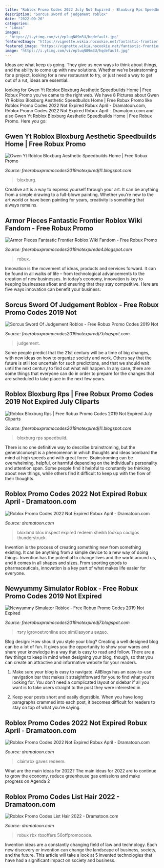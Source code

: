 ```yaml
---
title: "Roblox Promo Codes 2022 July Not Expired - Bloxburg Rps Speedbuild"
description: "Sorcus sword of judgement roblox"
date: "2022-09-26"
categories:
- "ideas"
images:
- "https://i.ytimg.com/vi/epluqN09m3U/hqdefault.jpg"
featuredImage: "https://vignette.wikia.nocookie.net/fantastic-frontier-roblox/images/d/d2/Frog_(Vendor).png/revision/latest?cb=20190119022241"
featured_image: "https://vignette.wikia.nocookie.net/fantastic-frontier-roblox/images/d/d2/Frog_(Vendor).png/revision/latest?cb=20190119022241"
image: "https://i.ytimg.com/vi/epluqN09m3U/hqdefault.jpg"
---
```



Ideas are what keep us going. They give us new ways to think about things, and the ability to come up with new solutions. Whether we're brainstorming for a project, looking for a new restaurant to try, or just need a way to get out of a rut, ideas are essential.

	

		
looking for Gwen Yt Roblox Bloxburg Aesthetic Speedbuilds Home | Free Robux Promo you've came to the right web. We have 8 Pictures about Gwen Yt Roblox Bloxburg Aesthetic Speedbuilds Home | Free Robux Promo like Roblox Promo Codes 2022 Not Expired Robux April - Dramatoon.com, Roblox Promo Codes 2022 Not Expired Robux April - Dramatoon.com and also Gwen Yt Roblox Bloxburg Aesthetic Speedbuilds Home | Free Robux Promo. Here you go:
		
    
## Gwen Yt Roblox Bloxburg Aesthetic Speedbuilds Home | Free Robux Promo

<img loading=lazy src="https://lh3.googleusercontent.com/proxy/qC-RZN1cKPfYmpVp2FfuyzRVEsaVEyGQNs9iD8Kv9anD51ANR8jbeq6YLWDv7bGoX6tMuPPuWnwMtW8UOwZAm9pQ1BxtyfuBSAdQ1G-zfmIGEXRhdVJYeS1KAZzh2nAG=w1200-h630-p-k-no-nu" onerror="this.onerror=null;this.src='https://tse4.mm.bing.net/th?id=OIP.7emEtUbYJR0N25Kh7bF2XgHaD4&amp;pid=15.1';" alt="Gwen Yt Roblox Bloxburg Aesthetic Speedbuilds Home | Free Robux Promo">

_Source: freerobuxpromocodes2019notexpiredj11.blogspot.com_

>bloxburg. 

	

Creative art is a way to express yourself through your art. It can be anything from a simple drawing to a full-blown painting. Whether you're new to the art world or have been painting for years, creativity is something that always remains.

    
## Armor Pieces Fantastic Frontier Roblox Wiki Fandom - Free Robux Promo

<img loading=lazy src="https://vignette.wikia.nocookie.net/fantastic-frontier-roblox/images/d/d2/Frog_(Vendor).png/revision/latest?cb=20190119022241" onerror="this.onerror=null;this.src='https://tse1.mm.bing.net/th?id=OIP.PvRC-Buycd0VQsln3i4HAwAAAA&amp;pid=15.1';" alt="Armor Pieces Fantastic Frontier Roblox Wiki Fandom - Free Robux Promo">

_Source: freerobuxpromocodes2019notexpireda4.blogspot.com_

>robux. 

	

Innovation is the movement of ideas, products and services forward. It can be found in all walks of life – from technological advancements to the creation of new businesses. In today’s economy, innovation is key to keeping businesses afloat and ensuring that they stay competitive. Here are five ways innovation can benefit your business: 

    
## Sorcus Sword Of Judgement Roblox - Free Robux Promo Codes 2019 Not

<img loading=lazy src="https://i.ytimg.com/vi/epluqN09m3U/hqdefault.jpg" onerror="this.onerror=null;this.src='https://tse3.mm.bing.net/th?id=OIP.MFVlbiRn94j2pGvAvM1MDgHaFj&amp;pid=15.1';" alt="Sorcus Sword Of Judgement Roblox - Free Robux Promo Codes 2019 Not">

_Source: freerobuxpromocodes2019notexpiredj7.blogspot.com_

>judgement. 

	

Some people predict that the 21st century will be a time of big changes, with new ideas on how to organize society and work. Others say that the future is still too uncertain for such predictions, and that we should wait until the next century to find out what will happen. In any case, there are some things that everyone can do in order to prepare for the changes that are scheduled to take place in the next few years.

    
## Roblox Bloxburg Rps | Free Robux Promo Codes 2019 Not Expired July Cliparts

<img loading=lazy src="https://i.ytimg.com/vi/ey8p-dtGSko/mqdefault.jpg" onerror="this.onerror=null;this.src='https://tse2.mm.bing.net/th?id=OIP.XJeFv-IHjIkGbaVReCE3MwAAAA&amp;pid=15.1';" alt="Roblox Bloxburg Rps | Free Robux Promo Codes 2019 Not Expired July Cliparts">

_Source: freerobuxpromocodes2019notexpiredj11.blogspot.com_

>bloxburg rps speedbuild. 

	

There is no one definitive way to describe brainstroming, but the generalconcept is a phenomenon in which thoughts and ideas bombard the mind at high speeds and with great force. Brainstroming can be overwhelming, helpful, or harmful depending on the individual's personality and attention span. Some people find it helpful to constantly be thinking about new things, while others find it difficult to keep up with the flow of their thoughts.

    
## Roblox Promo Codes 2022 Not Expired Robux April - Dramatoon.com

<img loading=lazy src="https://i.pinimg.com/564x/89/e9/91/89e99154f10200e9ecf543e057cd760e.jpg" onerror="this.onerror=null;this.src='https://tse3.mm.bing.net/th?id=OIP.BBN18GGWeejYYBmiMz-QHgAAAA&amp;pid=15.1';" alt="Roblox Promo Codes 2022 Not Expired Robux April - Dramatoon.com">

_Source: dramatoon.com_

>bloxland blox inspect expired redeem sheikh lookup codigos thunderstruck. 

	

Invention is the process of creating something new from something existing. It can be anything from a simple device to a new way of doing things. Invention has the potential to change lives and the world around us, and it comes in all shapes and sizes. From sporting goods to pharmaceuticals, innovation is a key part of what makes life easier for everyone.

    
## Newyummy Simulator Roblox - Free Robux Promo Codes 2019 Not Expired

<img loading=lazy src="https://img.youtube.com/vi/5Un_v6uPx1o/0.jpg" onerror="this.onerror=null;this.src='https://tse3.mm.bing.net/th?id=OIP.XtoL2DiPuAirO3hFSQGApQHaFj&amp;pid=15.1';" alt="Newyummy Simulator Roblox - Free Robux Promo Codes 2019 Not Expired">

_Source: freerobuxpromocodes2019notexpiredj7.blogspot.com_

>тэгу igrovoetvonline все simülasyonu видео. 

	

Blog design: How should you style your blog?
Creating a well designed blog can be a lot of fun. It gives you the opportunity to show your wares and share your knowledge in a way that is easy to read and follow. There are a few things to keep in mind when designing your blog, though, so that you can create an attractive and informative website for your readers.
1. Make sure your blog is easy to navigate. AllBlogs has an easy-to-use navigation bar that makes it straightforward for you to find what you’re looking for. You don’t need a complicated layout or sidebar if all you want is to take users straight to the post they were interested in.

2. Keep your posts short and easily digestible. When you have long paragraphs crammed into each post, it becomes difficult for readers to stay on top of what you’re saying.

    
## Roblox Promo Codes 2022 Not Expired Robux April - Dramatoon.com

<img loading=lazy src="https://i.pinimg.com/originals/6e/fb/30/6efb30f4cd57b7052c1f190eab0ecc02.jpg" onerror="this.onerror=null;this.src='https://tse2.mm.bing.net/th?id=OIP.Ly7tdFMRnOywH20nzvXGzQHaFj&amp;pid=15.1';" alt="Roblox Promo Codes 2022 Not Expired Robux April - Dramatoon.com">

_Source: dramatoon.com_

>claimrbx gaves redeem. 

	

What are the main ideas for 2022?
The main ideas for 2022 are to continue to grow the economy, reduce greenhouse gas emissions and make progress on Agenda 2
    
## Roblox Promo Codes List Hair 2022 - Dramatoon.com

<img loading=lazy src="https://i.pinimg.com/originals/8c/37/60/8c3760f32ad6116f3d93962e8f7f91dd.png" onerror="this.onerror=null;this.src='https://tse1.mm.bing.net/th?id=OIP.jDdg8yrWEW89k5Yuj3-R3QHaDy&amp;pid=15.1';" alt="Roblox Promo Codes List Hair 2022 - Dramatoon.com">

_Source: dramatoon.com_

>robux rbx rbxoffers 50offpromocode. 

	

Invention ideas are a constantly changing field of law and technology. Each new discovery or invention can change the landscape of business, society, and the future. This article will take a look at 5 invented technologies that have had a significant impact on society and business.

